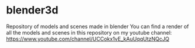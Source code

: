 # blender3d
Repository of models and scenes made in blender
You can find a render of all the models and scenes in this repository on my youtube channel:
https://www.youtube.com/channel/UCCokx1vE_kAuUqqUtzNQcJQ
